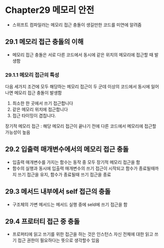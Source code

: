 # Chapter29 메모리 안전

- 스위프트 컴파일러는 메모리 접근 충돌이 생길만한 코드를 미연에 알려줌

## 29.1 메모리 접근 충돌의 이해

- 메모리 접근 충돌은 서로 다른 코드에서 동시에 같은 위치의 메모리에 접근할 때 발생함

### 29.1.1 메모리 접근의 특성

다음 세가지 조건에 모두 해당하는 메모리 접근이 두 군데 이상의 코드에서 동시에 일어나면 메모리 접근 충돌이 발생함
1. 최소한 한 곳에서 쓰기 접근합니다
2. 같은 메모리 위치에 접근합니다
3. 접근 타이밍이 겹칩니다.

장기적 메모리 접근 : 해당 메모리 접근이 끝나기 전에 다른 코드에서 메모리에 접근할 가능성이 높음

## 29.2 입출력 매개변수에서의 메모리 접근 충돌

- 입출력 매개변수를 가지는 함수는 동작 중 모두 장기적 메모리 접근을 함
- 함수의 실행과 동시에 입출력 매개변수의 쓰기 접근이 시작되고 함수가 종료될때까지 쓰기 접근을 유지, 함수가 종료될때 쓰기 접근을 종료 

## 29.3 메서드 내부에서 self 접근의 충돌

- 구조체의 가변 메서드는 메서드 실행 중에 seld에 쓰기 접근을 함

## 29.4 프로터티 접근 중 충돌

- 프로퍼티에 읽고 쓰기를 위한 접근을 하는 것은 인스턴스 자신 전체에 대한 읽고 쓰기 접근 권한이 필요하다는 뜻으로 생각할수 있음
